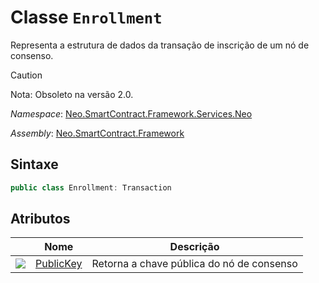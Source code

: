 # Classe `Enrollment`

Representa a estrutura de dados da transação de inscrição de um nó de consenso.

> [!Caution]
> Nota: Obsoleto na versão 2.0.

*Namespace*: [Neo.SmartContract.Framework.Services.Neo](../neo.md)

*Assembly*: [Neo.SmartContract.Framework](../../dotnet.md)


## Sintaxe

```c#
public class Enrollment: Transaction
```

## Atributos

| | Nome | Descrição |
| ---------------------------------------- | ------------------------------------ | -------- |
| ![](https://i-msdn.sec.s-msft.com/dynimg/IC74937.jpeg) | [PublicKey](Enrollment/PublicKey.md) | Retorna a chave pública do nó de consenso |
